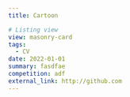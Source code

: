 ```yaml
---
title: Cartoon

# Listing view
view: masonry-card
tags:
  - CV
date: 2022-01-01
summary: fasdfae
competition: adf
external_link: http://github.com
---
```


